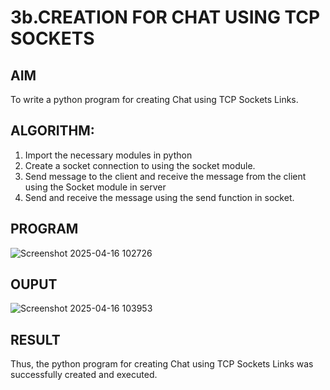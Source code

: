 # 3b.CREATION FOR CHAT USING TCP SOCKETS
## AIM
To write a python program for creating Chat using TCP Sockets Links.
## ALGORITHM:
1. Import the necessary modules in python
2. Create a socket connection to using the socket module.
3. Send message to the client and receive the message from the client using the Socket module in
 server
4. Send and receive the message using the send function in socket.
## PROGRAM
![Screenshot 2025-04-16 102726](https://github.com/user-attachments/assets/9ba7d50a-c46d-464d-baee-94fb3edaa9e5)

## OUPUT
![Screenshot 2025-04-16 103953](https://github.com/user-attachments/assets/bc69a6c5-3de9-4903-9271-6995b55e363b)

## RESULT
Thus, the python program for creating Chat using TCP Sockets Links was successfully 
created and executed.
